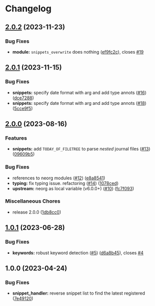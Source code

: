 # Changelog

## [2.0.2](https://github.com/pysan3/neorg-templates/compare/v2.0.1...v2.0.2) (2023-11-23)


### Bug Fixes

* **module:** `snippets_overwrite` does nothing ([ef9fc2c](https://github.com/pysan3/neorg-templates/commit/ef9fc2ce6614565a5bdc166bc07e206702682381)), closes [#19](https://github.com/pysan3/neorg-templates/issues/19)

## [2.0.1](https://github.com/pysan3/neorg-templates/compare/v2.0.0...v2.0.1) (2023-11-15)


### Bug Fixes

* **snippets:** specify date format with arg and add type annots ([#16](https://github.com/pysan3/neorg-templates/issues/16)) ([dce7288](https://github.com/pysan3/neorg-templates/commit/dce72881ecbb57ff0f067177fea5c23764b19f17))
* **snippets:** specify date format with arg and add type annots ([#18](https://github.com/pysan3/neorg-templates/issues/18)) ([5cce9f5](https://github.com/pysan3/neorg-templates/commit/5cce9f51d6ded082a5ca8b145ff6d736cd2f7f1e))

## [2.0.0](https://github.com/pysan3/neorg-templates/compare/v1.0.1...v2.0.0) (2023-08-16)


### Features

* **snippets:** add `TODAY_OF_FILETREE` to parse *nested* journal files ([#13](https://github.com/pysan3/neorg-templates/issues/13)) ([09609b5](https://github.com/pysan3/neorg-templates/commit/09609b552ac566f425120efd084f83cc0f813d59))


### Bug Fixes

* references to neorg modules ([#12](https://github.com/pysan3/neorg-templates/issues/12)) ([e8a8541](https://github.com/pysan3/neorg-templates/commit/e8a8541b3288102b81e25408ce92d39751362e7c))
* **typing:** fix typing issue. refactoring ([#14](https://github.com/pysan3/neorg-templates/issues/14)) ([1078ced](https://github.com/pysan3/neorg-templates/commit/1078ced1f995cc053cdb10b51bd5e5dd5d76f78a))
* **upstream:** neorg as local variable (v6.0.0+) ([#10](https://github.com/pysan3/neorg-templates/issues/10)) ([fc7f093](https://github.com/pysan3/neorg-templates/commit/fc7f093532903b792bcccdf292857a6de96c1c8a))


### Miscellaneous Chores

* release 2.0.0 ([1db8cc0](https://github.com/pysan3/neorg-templates/commit/1db8cc0147de7c8b9e088897c21b54785991729d))

## [1.0.1](https://github.com/pysan3/neorg-templates/compare/v1.0.0...v1.0.1) (2023-06-28)


### Bug Fixes

* **keywords:** robust keyword detection ([#5](https://github.com/pysan3/neorg-templates/issues/5)) ([d6a8b45](https://github.com/pysan3/neorg-templates/commit/d6a8b4585da62bb21cc8055cd6d89a97918c41ef)), closes [#4](https://github.com/pysan3/neorg-templates/issues/4)

## 1.0.0 (2023-04-24)


### Bug Fixes

* **snippet_handler:** reverse snippet list to find the latest registered ([7e49120](https://github.com/pysan3/neorg-templates/commit/7e49120c02a311f2bdd712e82aab230d606d03b4))
